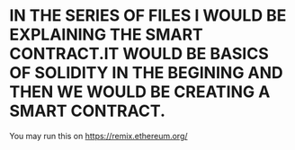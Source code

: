 # IN THE SERIES OF FILES I WOULD BE EXPLAINING THE SMART CONTRACT.IT WOULD BE BASICS OF SOLIDITY IN THE BEGINING AND THEN WE WOULD BE CREATING A SMART CONTRACT.
You may run this on https://remix.ethereum.org/
